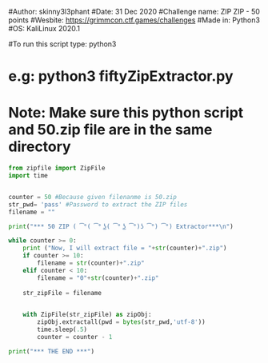 #Author: skinny3l3phant
#Date: 31 Dec 2020
#Challenge name: ZIP ZIP - 50 points
#Wesbite: https://grimmcon.ctf.games/challenges
#Made in: Python3
#OS: KaliLinux 2020.1

#To run this script type: python3 <this script name>
#                   e.g:  python3 fiftyZipExtractor.py
#                   Note: Make sure this python script and 50.zip file are in the same directory
```python
from zipfile import ZipFile
import time


counter = 50 #Because given filenanme is 50.zip
str_pwd= 'pass' #Password to extract the ZIP files
filename = ""

print("*** 50 ZIP ( ͡°( ͡° ͜ʖ( ͡° ͜ʖ ͡°)ʖ ͡°) ͡°) Extractor***\n")

while counter >= 0:
    print ("Now, I will extract file = "+str(counter)+".zip")
    if counter >= 10:
        filename = str(counter)+".zip"
    elif counter < 10:
        filename = "0"+str(counter)+".zip"
    
    str_zipFile = filename
    

    with ZipFile(str_zipFile) as zipObj:
        zipObj.extractall(pwd = bytes(str_pwd,'utf-8'))
        time.sleep(.5)
        counter = counter - 1 

print("*** THE END ***")
```

